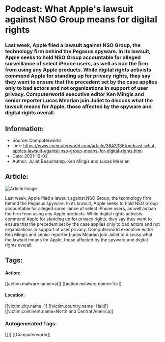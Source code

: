 # Podcast: What Apple's lawsuit against NSO Group means for digital rights
### Last week, Apple filed a lawsuit against NSO Group, the technology firm behind the Pegasus spyware. In its lawsuit, Apple seeks to hold NSO Group accountable for alleged surveillance of select iPhone users, as well as ban the firm from using any Apple products. While digital rights activists commend Apple for standing up for privacy rights, they say they want to ensure that the precedent set by the case applies only to bad actors and not organizations in support of user privacy. Computerworld executive editor Ken Mingis and senior reporter Lucas Mearian join Juliet to discuss what the lawsuit means for Apple, those affected by the spyware and digital rights overall.

## Information:
+ Source: Computerworld
+ Link: https://www.computerworld.com/article/3643336/podcast-what-apples-lawsuit-against-nso-group-means-for-digital-rights.html
+ Date: 2021-12-02
+ Author: Juliet Beauchamp, Ken Mingis and Lucas Mearian


## Article:
![Article Image](https://images.idgesg.net/images/article/2021/12/podcast-image-template-100912909-large.jpg?auto=webp&quality=85,70)

Last week, Apple filed a lawsuit against NSO Group, the technology firm behind the Pegasus spyware. In its lawsuit, Apple seeks to hold NSO Group accountable for alleged surveillance of select iPhone users, as well as ban the firm from using any Apple products. While digital rights activists commend Apple for standing up for privacy rights, they say they want to ensure that the precedent set by the case applies only to bad actors and not organizations in support of user privacy. Computerworld executive editor Ken Mingis and senior reporter Lucas Mearian join Juliet to discuss what the lawsuit means for Apple, those affected by the spyware and digital rights overall.





## Tags:

#### Action:
[[action.malware.name=at]] [[action.malware.name=Tor]]

#### Location:
[[victim.city.name=]] [[victim.country.name=Haiti]] [[victim.continent.name=North and Central America]]

### Autogenerated Tags:
[[]] [[Computerworld]]

